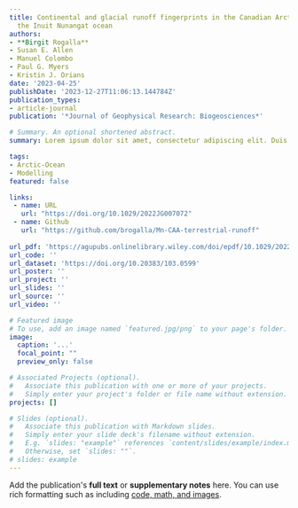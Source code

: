 ```yaml
---
title: Continental and glacial runoff fingerprints in the Canadian Arctic Archipelago,
  the Inuit Nunangat ocean
authors:
- **Birgit Rogalla**
- Susan E. Allen
- Manuel Colombo
- Paul G. Myers
- Kristin J. Orians
date: '2023-04-25'
publishDate: '2023-12-27T11:06:13.144784Z'
publication_types:
- article-journal
publication: '*Journal of Geophysical Research: Biogeosciences*'

# Summary. An optional shortened abstract.
summary: Lorem ipsum dolor sit amet, consectetur adipiscing elit. Duis posuere tellus ac convallis placerat. Proin tincidunt magna sed ex sollicitudin condimentum.

tags:
- Arctic-Ocean
- Modelling
featured: false

links:
 - name: URL
   url: "https://doi.org/10.1029/2022JG007072"
 - name: Github
   url: "https://github.com/brogalla/Mn-CAA-terrestrial-runoff"
   
url_pdf: 'https://agupubs.onlinelibrary.wiley.com/doi/epdf/10.1029/2022JG007072'
url_code: ''
url_dataset: 'https://doi.org/10.20383/103.0599'
url_poster: ''
url_project: ''
url_slides: ''
url_source: ''
url_video: ''

# Featured image
# To use, add an image named `featured.jpg/png` to your page's folder. 
image:
  caption: '...'
  focal_point: ""
  preview_only: false

# Associated Projects (optional).
#   Associate this publication with one or more of your projects.
#   Simply enter your project's folder or file name without extension.
projects: []

# Slides (optional).
#   Associate this publication with Markdown slides.
#   Simply enter your slide deck's filename without extension.
#   E.g. `slides: "example"` references `content/slides/example/index.md`.
#   Otherwise, set `slides: ""`.
# slides: example
---
```


Add the publication's **full text** or **supplementary notes** here. You can use rich formatting such as including [code, math, and images](https://docs.hugoblox.com/content/writing-markdown-latex/).
